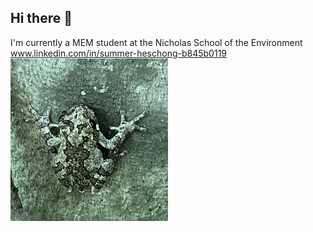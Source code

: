 ## Hi there 👋
I'm currently a MEM student at the Nicholas School of the Environment
<br>
www.linkedin.com/in/summer-heschong-b845b0119
<br>
<img src="IMG_0229.jpeg" alt="frog" width="50%"/>

<!--
**srheschong/srheschong** is a ✨ _special_ ✨ repository because its `README.md` (this file) appears on your GitHub profile.

Here are some ideas to get you started:

- 🔭 I’m currently working on ...
- 🌱 I’m currently learning ...
- 👯 I’m looking to collaborate on ...
- 🤔 I’m looking for help with ...
- 💬 Ask me about ...
- 📫 How to reach me: ...
- 😄 Pronouns: ...
- ⚡ Fun fact: ...
-->
